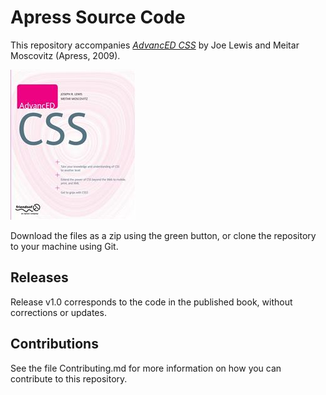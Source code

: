 # Apress Source Code

This repository accompanies [*AdvancED CSS*](http://www.apress.com/9781430219323) by Joe Lewis and Meitar Moscovitz (Apress, 2009).

![Cover image](9781430219323.jpg)

Download the files as a zip using the green button, or clone the repository to your machine using Git.

## Releases

Release v1.0 corresponds to the code in the published book, without corrections or updates.

## Contributions

See the file Contributing.md for more information on how you can contribute to this repository.
